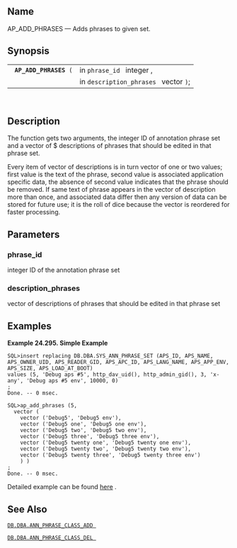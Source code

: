 <div>

<div>

</div>

<div>

## Name

AP_ADD_PHRASES — Adds phrases to given set.

</div>

<div>

## Synopsis

<div>

|                             |                                       |
|-----------------------------|---------------------------------------|
| ` `**`AP_ADD_PHRASES`**` (` | in `phrase_id ` integer ,             |
|                             | in `description_phrases ` vector `)`; |

<div>

 

</div>

</div>

</div>

<div>

## Description

The function gets two arguments, the integer ID of annotation phrase set
and a vector of \$ descriptions of phrases that should be edited in that
phrase set.

Every item of vector of descriptions is in turn vector of one or two
values; first value is the text of the phrase, second value is
associated application specific data, the absence of second value
indicates that the phrase should be removed. If same text of phrase
appears in the vector of description more than once, and associated data
differ then any version of data can be stored for future use; it is the
roll of dice because the vector is reordered for faster processing.

</div>

<div>

## Parameters

<div>

### phrase_id

integer ID of the annotation phrase set

</div>

<div>

### description_phrases

vector of descriptions of phrases that should be edited in that phrase
set

</div>

</div>

<div>

## Examples

<div>

**Example 24.295. Simple Example**

<div>

``` programlisting
SQL>insert replacing DB.DBA.SYS_ANN_PHRASE_SET (APS_ID, APS_NAME, APS_OWNER_UID, APS_READER_GID, APS_APC_ID, APS_LANG_NAME, APS_APP_ENV, APS_SIZE, APS_LOAD_AT_BOOT)
values (5, 'Debug aps #5', http_dav_uid(), http_admin_gid(), 3, 'x-any', 'Debug aps #5 env', 10000, 0)
;
Done. -- 0 msec.

SQL>ap_add_phrases (5,
  vector (
    vector ('Debug5', 'Debug5 env'),
    vector ('Debug5 one', 'Debug5 one env'),
    vector ('Debug5 two', 'Debug5 two env'),
    vector ('Debug5 three', 'Debug5 three env'),
    vector ('Debug5 twenty one', 'Debug5 twenty one env'),
    vector ('Debug5 twenty two', 'Debug5 twenty two env'),
    vector ('Debug5 twenty three', 'Debug5 twenty three env')
    ) )
;
Done. -- 0 msec.
```

</div>

</div>

  

Detailed example can be found
<a href="sqlreffastphraseexample.html" class="link"
title="9.33.4. Example">here</a> .

</div>

<div>

## See Also

<a href="fn_ann_phrase_class_add.html" class="link"
title="DB.DBA.ANN_PHRASE_CLASS_ADD"><code
class="function">DB.DBA.ANN_PHRASE_CLASS_ADD </code></a>

<a href="fn_ann_phrase_class_del.html" class="link"
title="DB.DBA.ANN_PHRASE_CLASS_DEL"><code
class="function">DB.DBA.ANN_PHRASE_CLASS_DEL </code></a>

</div>

</div>
